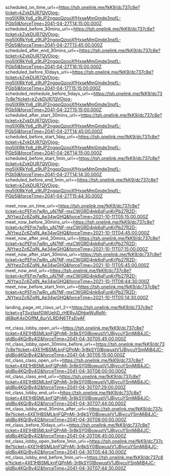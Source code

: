 scheduled_on_time_url==https://tsh.onelink.me/fkK9/dc737c8e?ticket=kZvkDUR7QVOjog-mg5IXlRkYo6_z9tJP2ngqoQzooXfHxseMmGmde3npfL-PGb5l&forceTime=2041-04-27T14:15:00.000Z
scheduled_before_30mins_url==https://tsh.onelink.me/fkK9/dc737c8e?ticket=kZvkDUR7QVOjog-mg5IXlRkYo6_z9tJP2ngqoQzooXfHxseMmGmde3npfL-PGb5l&forceTime=2041-04-27T13:45:00.000Z
scheduled_after_end_30mins_url==https://tsh.onelink.me/fkK9/dc737c8e?ticket=kZvkDUR7QVOjog-mg5IXlRkYo6_z9tJP2ngqoQzooXfHxseMmGmde3npfL-PGb5l&forceTime=2041-04-27T16:15:00.000Z
scheduled_before_10days_url==https://tsh.onelink.me/fkK9/dc737c8e?ticket=kZvkDUR7QVOjog-mg5IXlRkYo6_z9tJP2ngqoQzooXfHxseMmGmde3npfL-PGb5l&forceTime=2041-04-17T15:15:00.000Z
scheduled_reshedule_before_5days_url==https://tsh.onelink.me/fkK9/dc737c8e?ticket=kZvkDUR7QVOjog-mg5IXlRkYo6_z9tJP2ngqoQzooXfHxseMmGmde3npfL-PGb5l&forceTime=2041-04-22T15:15:00.000Z
scheduled_after_start_30mins_url==https://tsh.onelink.me/fkK9/dc737c8e?ticket=kZvkDUR7QVOjog-mg5IXlRkYo6_z9tJP2ngqoQzooXfHxseMmGmde3npfL-PGb5l&forceTime=2041-04-27T14:45:00.000Z
scheduled_before_start_1day_url==https://tsh.onelink.me/fkK9/dc737c8e?ticket=kZvkDUR7QVOjog-mg5IXlRkYo6_z9tJP2ngqoQzooXfHxseMmGmde3npfL-PGb5l&forceTime=2041-04-26T14:15:00.000Z
scheduled_before_start_1min_url==https://tsh.onelink.me/fkK9/dc737c8e?ticket=kZvkDUR7QVOjog-mg5IXlRkYo6_z9tJP2ngqoQzooXfHxseMmGmde3npfL-PGb5l&forceTime=2041-04-27T14:14:30.000Z
scheduled_before_end_1min_url==https://tsh.onelink.me/fkK9/dc737c8e?ticket=kZvkDUR7QVOjog-mg5IXlRkYo6_z9tJP2ngqoQzooXfHxseMmGmde3npfL-PGb5l&forceTime=2041-04-27T15:44:30.000Z

meet_now_on_time_url==https://tsh.onelink.me/fkK9/dc737c8e?ticket=kcPEFm7wRn_uN7NF-mxCWGRD4nk6qFunKrPb27R2D-_NYtwzZc6ZqIN_Ae34wGHQ&forceTime=2021-10-11T05:15:00.000Z
meet_now_before_30mins_url==https://tsh.onelink.me/fkK9/dc737c8e?ticket=kcPEFm7wRn_uN7NF-mxCWGRD4nk6qFunKrPb27R2D-_NYtwzZc6ZqIN_Ae34wGHQ&forceTime=2021-10-11T04:45:00.000Z
meet_now_after_end_30mins_url==https://tsh.onelink.me/fkK9/dc737c8e?ticket=kcPEFm7wRn_uN7NF-mxCWGRD4nk6qFunKrPb27R2D-_NYtwzZc6ZqIN_Ae34wGHQ&forceTime=2021-10-11T07:15:00.000Z
meet_now_after_start_30mins_url==https://tsh.onelink.me/fkK9/dc737c8e?ticket=kcPEFm7wRn_uN7NF-mxCWGRD4nk6qFunKrPb27R2D-_NYtwzZc6ZqIN_Ae34wGHQ&forceTime=2021-10-11T05:45:00.000Z
meet_now_end_url==https://tsh.onelink.me/fkK9/dc737c8e?ticket=kcPEFm7wRn_uN7NF-mxCWGRD4nk6qFunKrPb27R2D-_NYtwzZc6ZqIN_Ae34wGHQ&forceTime=2021-10-11T06:44:30.000Z
meet_now_before_start_1min_url==https://tsh.onelink.me/fkK9/dc737c8e?ticket=kcPEFm7wRn_uN7NF-mxCWGRD4nk6qFunKrPb27R2D-_NYtwzZc6ZqIN_Ae34wGHQ&forceTime=2021-10-11T05:14:30.000Z

landing_page_mt_class_url_2==https://tsh.onelink.me/fkK9/dc737c8e?ticket=gTSvzIasfGWUehD_rHERyJjDhbeWuRqN-d6BpK4sOGffM_6urVLRDjN6TFsEjvAF

mt_class_lobby_open_url==https://tsh.onelink.me/fkK9/dc737c8e?ticket=4XE1HBSMLknFQPnMi-3r8kSY0lBowustV1JBjycuYSmMiB4JC-gIdBo4KQrBy4l2&forceTime=2041-04-30T05:45:00.000Z
mt_class_lobby_open_30mins_before_url==https://tsh.onelink.me/fkK9/dc737c8e?ticket=4XE1HBSMLknFQPnMi-3r8kSY0lBowustV1JBjycuYSmMiB4JC-gIdBo4KQrBy4l2&forceTime=2041-04-30T05:15:00.000Z
mt_class_class_open_url==https://tsh.onelink.me/fkK9/dc737c8e?ticket=4XE1HBSMLknFQPnMi-3r8kSY0lBowustV1JBjycuYSmMiB4JC-gIdBo4KQrBy4l2&forceTime=2041-04-30T06:00:00.000Z
mt_class_class_end_url==https://tsh.onelink.me/fkK9/dc737c8e?ticket=4XE1HBSMLknFQPnMi-3r8kSY0lBowustV1JBjycuYSmMiB4JC-gIdBo4KQrBy4l2&forceTime=2041-04-30T07:29:00.000Z
mt_class_lobby_end_url==https://tsh.onelink.me/fkK9/dc737c8e?ticket=4XE1HBSMLknFQPnMi-3r8kSY0lBowustV1JBjycuYSmMiB4JC-gIdBo4KQrBy4l2&forceTime=2041-04-30T07:44:00.000Z
mt_class_lobby_end_30mins_after_url==https://tsh.onelink.me/fkK9/dc737c8e?ticket=4XE1HBSMLknFQPnMi-3r8kSY0lBowustV1JBjycuYSmMiB4JC-gIdBo4KQrBy4l2&forceTime=2041-04-30T08:00:00.000Z
mt_class_before_10days_url==https://tsh.onelink.me/fkK9/dc737c8e?ticket=4XE1HBSMLknFQPnMi-3r8kSY0lBowustV1JBjycuYSmMiB4JC-gIdBo4KQrBy4l2&forceTime=2041-04-20T06:45:00.000Z
mt_class_lobby_open_before_1min_url==https://tsh.onelink.me/fkK9/dc737c8e?ticket=4XE1HBSMLknFQPnMi-3r8kSY0lBowustV1JBjycuYSmMiB4JC-gIdBo4KQrBy4l2&forceTime=2041-04-30T05:44:30.000Z
mt_class_lobby_end_before_1min_url==https://tsh.onelink.me/fkK9/dc737c8e?ticket=4XE1HBSMLknFQPnMi-3r8kSY0lBowustV1JBjycuYSmMiB4JC-gIdBo4KQrBy4l2&forceTime=2041-04-30T07:44:30.000Z
